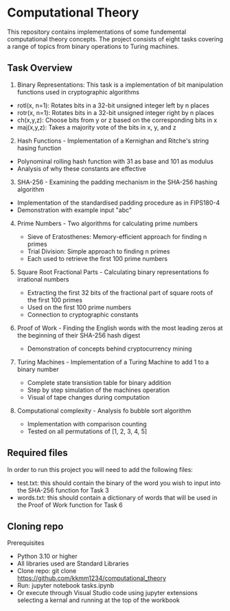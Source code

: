 # Computational Theory
This repository contains implementations of some fundemental computational theory concepts. The project consists of eight tasks covering a range of topics from binary operations to Turing machines.

## Task Overview
1. Binary Representations: This task is a implementation of bit manipulation functions used in cryptographic algorithms
  - rotl(x, n=1): Rotates bits in a 32-bit unsigned integer left by n places
  - rotr(x, n=1): Rotates bits in a 32-bit unsigned integer right by n places
  - ch(x,y,z): Choose bits from y or z based on the corresponding bits in x
  - maj(x,y,z): Takes a majority vote of the bits in x, y, and z

2. Hash Functions - Implementation of a Kernighan and Ritche's string hasing function
  - Polynominal rolling hash function with 31 as base and 101 as modulus
  - Analysis of why these constants are effective

3. SHA-256 - Examining the padding mechanism in the SHA-256 hashing algorithm
  - Implementation of the standardised padding procedure as in FIPS180-4
  - Demonstration with example input "abc"

4. Prime Numbers - Two algorithms for calculating prime numbers
   - Sieve of Eratosthenes: Memory-efficient approach for finding n primes
   - Trial Division: Simple approach to finding n primes
   - Each used to retrieve the first 100 prime numbers

5. Square Root Fractional Parts - Calculating binary representations fo irrational numbers
   - Extracting the first 32 bits of the fractional part of square roots of the first 100 primes
   - Used on the first 100 prime numbers
   - Connection to cryptographic constants

6. Proof of Work - Finding the English words with the most leading zeros at the beginning of their SHA-256 hash digest
   - Demonstration of concepts behind cryptocurrency mining
  
7. Turing Machines - Implementation of a Turing Machine to add 1 to a binary number
   - Complete state transistion table for binary addition
   - Step by step simulation of the machines operation
   - Visual of tape changes during computation

8. Computational complexity - Analysis fo bubble sort algorithm
   - Implementation with comparison counting
   - Tested on all permutations of [1, 2, 3, 4, 5]

## Required files
In order to run this project you will need to add the following files:
- test.txt: this should contain the binary of the word you wish to input into the SHA-256 function for Task 3
- words.txt: this should contain a dictionary of words that will be used in the Proof of Work function for Task 6

## Cloning repo
Prerequisites
- Python 3.10 or higher
- All libraries used are Standard Libraries
- Clone repo: git clone https://github.com/kkmm1234/computational_theory
- Run: jupyter notebook tasks.ipynb
- Or execute through Visual Studio code using jupyter extensions selecting a kernal and running at the top of the workbook
